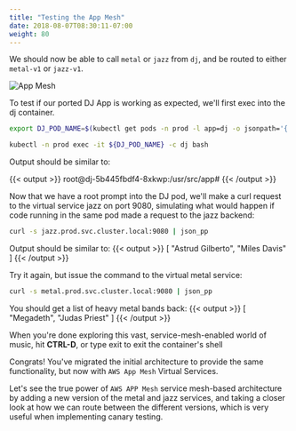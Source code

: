 ```yaml
---
title: "Testing the App Mesh"
date: 2018-08-07T08:30:11-07:00
weight: 80
---
```


We should now be able to call `metal` or `jazz` from `dj`, and be routed to either `metal-v1` or `jazz-v1`.

![App Mesh](/images/app_mesh_ga/135-v1-mesh.png)

To test if our ported DJ App is working as expected, we'll first exec into the dj container.

```bash
export DJ_POD_NAME=$(kubectl get pods -n prod -l app=dj -o jsonpath='{.items[].metadata.name}')

kubectl -n prod exec -it ${DJ_POD_NAME} -c dj bash
```

 Output should be similar to:

{{< output >}}
root@dj-5b445fbdf4-8xkwp:/usr/src/app#
{{< /output >}}

Now that we have a root prompt into the DJ pod, we'll make a curl request to the virtual service jazz on port 9080, simulating what would happen if code running in the same pod made a request to the jazz backend:

```bash
curl -s jazz.prod.svc.cluster.local:9080 | json_pp
```

Output should be similar to:
{{< output >}}
[
   "Astrud Gilberto",
   "Miles Davis"
]
{{< /output >}}

Try it again, but issue the command to the virtual metal service:

```bash
curl -s metal.prod.svc.cluster.local:9080 | json_pp
```

You should get a list of heavy metal bands back:
{{< output >}}
[
   "Megadeth",
   "Judas Priest"
]
{{< /output >}}

When you're done exploring this vast, service-mesh-enabled world of music, hit **CTRL-D**, or type exit to exit the container's shell

Congrats! You've migrated the initial architecture to provide the same functionality, but now with `AWS App Mesh` Virtual Services.  

Let's see the true power of `AWS APP Mesh` service mesh-based architecture by adding a new version of the metal and jazz services, and taking a closer look at how we can route between the different versions, which is very useful when implementing canary testing.
